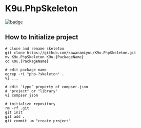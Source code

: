 # K9u.PhpSkeleton

[![badge](https://github.com/kawanamiyuu/K9u.PhpSkeleton/workflows/CI/badge.svg)](https://github.com/kawanamiyuu/K9u.PhpSkeleton/actions?query=workflow%3ACI)

## How to Initialize project

```shell
# clone and rename skeleton
git clone https://github.com/kawanamiyuu/K9u.PhpSkeleton.git
mv K9u.PhpSkeleton K9u.{PackageName}
cd K9u.{PackageName}

# edit package name
egrep -ri "php-?skeleton" .
vi ...

# edit `type` property of compser.json
# "project" or "library"
vi compser.json

# initialize repository
rm -rf .git
git init
git add .
git commit -m "create project"
```
